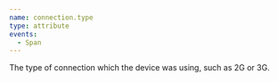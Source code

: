 ```yaml
---
name: connection.type
type: attribute
events:
  - Span
---
```


The type of connection which the device was using, such as 2G or 3G.